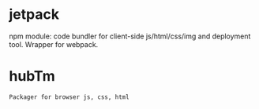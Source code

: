 # jetpack
npm module: code bundler for client-side js/html/css/img and deployment tool.
Wrapper for webpack.

# hubTm
    Packager for browser js, css, html

